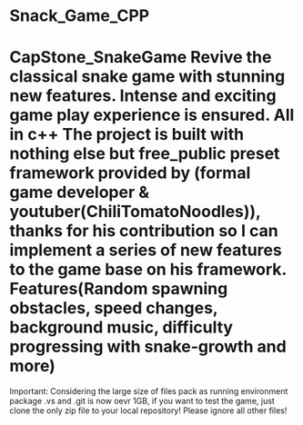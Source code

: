 # Snack_Game_CPP
 # CapStone_SnakeGame  Revive the classical snake game with stunning new features. Intense and exciting game play experience is ensured. All in c++ The project is built with nothing else but free_public preset framework provided by (formal game developer & youtuber(ChiliTomatoNoodles)), thanks for his contribution so I can implement a series of new features to the game base on his framework. Features(Random spawning obstacles, speed changes, background music, difficulty progressing with snake-growth and more)
 
 Important:
 Considering the large size of files pack as running environment package .vs and .git is now oevr 1GB, if you want to test the game, just clone the only zip file to your local repository! Please ignore all other files!
